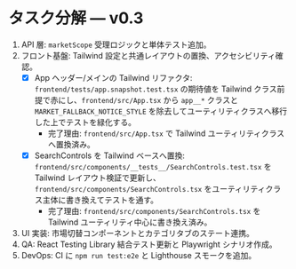 # タスク分解 — v0.3

1. API 層: `marketScope` 受理ロジックと単体テスト追加。
2. フロント基盤: Tailwind 設定と共通レイアウトの置換、アクセシビリティ確認。
   - [x] App ヘッダー/メインの Tailwind リファクタ: `frontend/tests/app.snapshot.test.tsx` の期待値を Tailwind クラス前提で赤にし、`frontend/src/App.tsx` から `app__*` クラスと `MARKET_FALLBACK_NOTICE_STYLE` を除去してユーティリティクラスへ移行した上でテストを緑化する。
     - 完了理由: `frontend/src/App.tsx` で Tailwind ユーティリティクラスへ置換済み。
   - [x] SearchControls を Tailwind ベースへ置換: `frontend/src/components/__tests__/SearchControls.test.tsx` を Tailwind レイアウト検証で更新し、`frontend/src/components/SearchControls.tsx` をユーティリティクラス主体に書き換えてテストを通す。
     - 完了理由: `frontend/src/components/SearchControls.tsx` を Tailwind ユーティリティ中心に書き換え済み。
3. UI 実装: 市場切替コンポーネントとカテゴリタブのステート連携。
4. QA: React Testing Library 結合テスト更新と Playwright シナリオ作成。
5. DevOps: CI に `npm run test:e2e` と Lighthouse スモークを追加。
